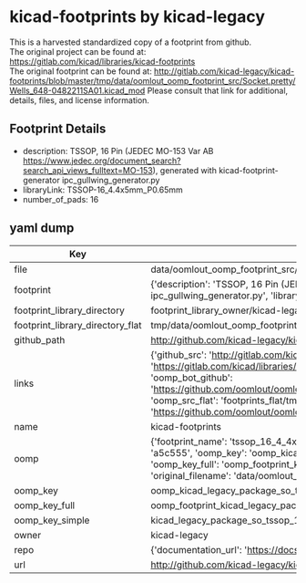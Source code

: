 # kicad-footprints by kicad-legacy  
This is a harvested standardized copy of a footprint from github.  
The original project can be found at:  
https://gitlab.com/kicad/libraries/kicad-footprints  
The original footprint can be found at:
http://gitlab.com/kicad-legacy/kicad-footprints/blob/master/tmp/data/oomlout_oomp_footprint_src/Socket.pretty/Wells_648-0482211SA01.kicad_mod
Please consult that link for additional, details, files, and license information.  
## Footprint Details
* description: TSSOP, 16 Pin (JEDEC MO-153 Var AB https://www.jedec.org/document_search?search_api_views_fulltext=MO-153), generated with kicad-footprint-generator ipc_gullwing_generator.py  
* libraryLink: TSSOP-16_4.4x5mm_P0.65mm  
* number_of_pads: 16  
## yaml dump  
| Key | Value |  
| --- | --- |  
| file | data/oomlout_oomp_footprint_src/kicad-footprints/Package_SO.pretty/TSSOP-16_4.4x5mm_P0.65mm.kicad_mod |  
| footprint | {'description': 'TSSOP, 16 Pin (JEDEC MO-153 Var AB https://www.jedec.org/document_search?search_api_views_fulltext=MO-153), generated with kicad-footprint-generator ipc_gullwing_generator.py', 'libraryLink': 'TSSOP-16_4.4x5mm_P0.65mm', 'number_of_pads': 16} |  
| footprint_library_directory | footprint_library_owner/kicad-legacy_kicad-footprints |  
| footprint_library_directory_flat | tmp/data/oomlout_oomp_footprint_src/footprints_flat/kicad_legacy_package_so_tssop_16_4_4x5mm_p0_65mm/working |  
| github_path | http://github.com/kicad-legacy/kicad-footprints/blob/master/tmp/data/oomlout_oomp_footprint_src/Package_SO.pretty/TSSOP-16_4.4x5mm_P0.65mm.kicad_mod |  
| links | {'github_src': 'http://gitlab.com/kicad-legacy/kicad-footprints/blob/master/tmp/data/oomlout_oomp_footprint_src/Socket.pretty/Wells_648-0482211SA01.kicad_mod', 'github_src_repo': 'https://gitlab.com/kicad/libraries/kicad-footprints', 'oomp_bot': 'tmp/data/oomlout_oomp_footprint_src/footprints/kicad_legacy_package_so_tssop_16_4_4x5mm_p0_65mm/working', 'oomp_bot_github': 'https://github.com/oomlout/oomlout_oomp_footprint_bot/tree/main/tmp/data/oomlout_oomp_footprint_src/footprints/kicad_legacy_package_so_tssop_16_4_4x5mm_p0_65mm/working', 'oomp_src_flat': 'footprints_flat/tmp/data/oomlout_oomp_footprint_src/footprints_flat/kicad_legacy_package_so_tssop_16_4_4x5mm_p0_65mm/working', 'oomp_src_flat_github': 'https://github.com/oomlout/oomlout_oomp_footprint_src/tree/main/tmp/data/oomlout_oomp_footprint_src/footprints_flat/kicad_legacy_package_so_tssop_16_4_4x5mm_p0_65mm/working'} |  
| name | kicad-footprints |  
| oomp | {'footprint_name': 'tssop_16_4_4x5mm_p0_65mm', 'library_name': 'package_so', 'md5': 'a5c5550673ae672122942a227fa85217', 'md5_10': 'a5c5550673', 'md5_5': 'a5c55', 'md5_6': 'a5c555', 'oomp_key': 'oomp_kicad_legacy_package_so_tssop_16_4_4x5mm_p0_65mm', 'oomp_key_extra': 'oomp_footprint_kicad_legacy_package_so_tssop_16_4_4x5mm_p0_65mm', 'oomp_key_full': 'oomp_footprint_kicad_legacy_package_so_tssop_16_4_4x5mm_p0_65mm_a5c555', 'oomp_key_simple': 'kicad_legacy_package_so_tssop_16_4_4x5mm_p0_65mm', 'original_filename': 'data/oomlout_oomp_footprint_src/kicad-footprints/Package_SO.pretty/TSSOP-16_4.4x5mm_P0.65mm.kicad_mod', 'owner_name': 'kicad_legacy'} |  
| oomp_key | oomp_kicad_legacy_package_so_tssop_16_4_4x5mm_p0_65mm |  
| oomp_key_full | oomp_footprint_kicad_legacy_package_so_tssop_16_4_4x5mm_p0_65mm |  
| oomp_key_simple | kicad_legacy_package_so_tssop_16_4_4x5mm_p0_65mm |  
| owner | kicad-legacy |  
| repo | {'documentation_url': 'https://docs.github.com/rest/repos/repos#get-a-repository', 'message': 'Not Found'} |  
| url | http://github.com/kicad-legacy/kicad-footprints |  

